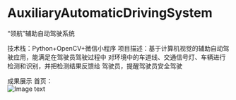 # AuxiliaryAutomaticDrivingSystem
“领航”辅助自动驾驶系统

技术栈：Python+OpenCV+微信小程序 
项目描述：基于计算机视觉的辅助自动驾驶应用，能满足在驾驶员驾驶过程中 对环境中的车道线、交通信号灯、车辆进行检测和识别，并把检测结果反馈给 驾驶员，提醒驾驶员安全驾驶

成果展示
首页：												
![Image text](https://github.com/wangyunling32/AuxiliaryAutomaticDrivingSystem/blob/master/img-folder/homePage.png)
